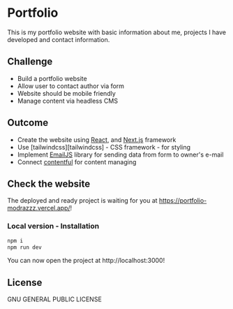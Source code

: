 # Portfolio

This is my portfolio website with basic information about me, projects I have developed and contact information.

## Challenge

- Build a portfolio website
- Allow user to contact author via form
- Website should be mobile friendly
- Manage content via headless CMS

## Outcome

- Create the website using [React][react], and [Next.js][nextjs] framework
- Use [tailwindcss][tailwindcss] - CSS framework - for styling
- Implement [EmailJS][emailjs] library for sending data from form to owner's e-mail
- Connect [contentful][contentful] for content managing

## Check the website

The deployed and ready project is waiting for you at https://portfolio-modrazzz.vercel.app/!

### Local version - Installation

```sh
npm i
npm run dev
```

You can now open the project at http://localhost:3000!

## License

GNU GENERAL PUBLIC LICENSE

[react]: https://reactjs.org/
[nextjs]: https://nextjs.org/
[emailjs]: https://www.emailjs.com/
[contentful]: https://www.contentful.com/
